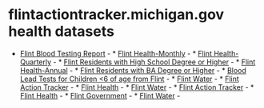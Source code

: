 # flintactiontracker.michigan.gov health datasets
* [Flint Blood Testing Report](https://flintactiontracker.michigan.gov/d/cadw-p2ei) - * [Flint Health-Monthly](https://flintactiontracker.michigan.gov/d/p7ae-skwm) - * [Flint Health-Quarterly](https://flintactiontracker.michigan.gov/d/3wqc-rpca) - * [Flint Residents with High School Degree or Higher](https://flintactiontracker.michigan.gov/d/tyqp-a5sn) - * [Flint Health-Annual](https://flintactiontracker.michigan.gov/d/dwwk-kgxc) - * [Flint Residents with BA Degree or Higher](https://flintactiontracker.michigan.gov/d/ndhw-ng5h) - * [Blood Lead Tests for Children <6 of age from Flint](https://flintactiontracker.michigan.gov/d/gebr-u59m) - * [Flint Water](https://flintactiontracker.michigan.gov/stories/s/3xvb-4es3) - * [Flint Action Tracker](https://flintactiontracker.michigan.gov/stories/s/5932-mkfc) - * [Flint Health](https://flintactiontracker.michigan.gov/stories/s/wrve-jz4s) - * [Flint Water](https://flintactiontracker.michigan.gov/stories/s/3xvb-4es3) - * [Flint Action Tracker](https://flintactiontracker.michigan.gov/stories/s/5932-mkfc) - * [Flint Health](https://flintactiontracker.michigan.gov/stories/s/wrve-jz4s) - * [Flint Government](https://flintactiontracker.michigan.gov/d/ri5u-6trc) - * [Flint Water](https://flintactiontracker.michigan.gov/d/d75c-y3x6) - 